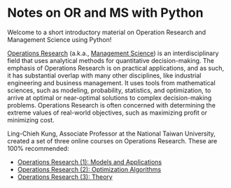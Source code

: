 # Notes on OR and MS with Python

Welcome to a short introductory material on Operation Research and Management Science using Python!

[Operations Research](https://en.wikipedia.org/wiki/Operations_research) (a.k.a., [Management Science](https://en.wikipedia.org/wiki/Management_science)) is an interdisciplinary field that uses analytical methods for quantitative decision-making. The emphasis of Operations Research is on practical applications, and as such, it has substantial overlap with many other disciplines, like industrial engineering and business management. It uses tools from mathematical sciences, such as modeling, probability, statistics, and optimization, to arrive at optimal or near-optimal solutions to complex decision-making problems. Operations Research is often concerned with determining the extreme values of real-world objectives, such as maximizing profit or minimizing cost.

Ling-Chieh Kung, Associate Professor at the National Taiwan University, created a set of three online courses on Operations Research. These are 100% recommended:
* [Operations Research (1): Models and Applications](https://www.coursera.org/learn/operations-research-modeling)
* [Operations Research (2): Optimization Algorithms](https://www.coursera.org/learn/operations-research-algorithms)
* [Operations Research (3): Theory](https://www.coursera.org/learn/operations-research-theory)


<!---
Operations Research is used to deal with real-world problems. For example:

* Scheduling: buses, planes, sporting events, hospital patients, classes.
* Product development: pricing, sales forecasts.
* Inventory: how many items to hold in stock, when to replenish.
* Organizations: business management, business development.
* Queueing: waiting for lines at amusement parks, banks, movie theaters, the line at the store to buy new electronic gadgets, traffic.
* Environment: managing sustainable resources, reducing materials needed to manufacture a product.
* Optimizing: internet search engines, product design.
* Marketing: store layout, advertising, social media, online ad placement, recommendations on a website.
* Decision making: security, investment, what college to attend.

:::{note}
Here is a note!
:::

And here is a code block:

```
e = mc^2
```

Check out the content pages bundled with this sample book to see more.
--->
